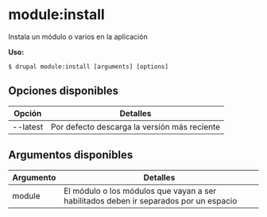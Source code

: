 # module:install
Instala un módulo o varios en la aplicación

**Uso:**
```
$ drupal module:install [arguments] [options]
```

## Opciones disponibles
Opción | Detalles
-------|-------------
--latest | Por defecto descarga la versión más reciente

## Argumentos disponibles
Argumento | Detalles
---------|-------------
module | El módulo o los módulos que vayan a ser habilitados deben ir separados por un espacio
